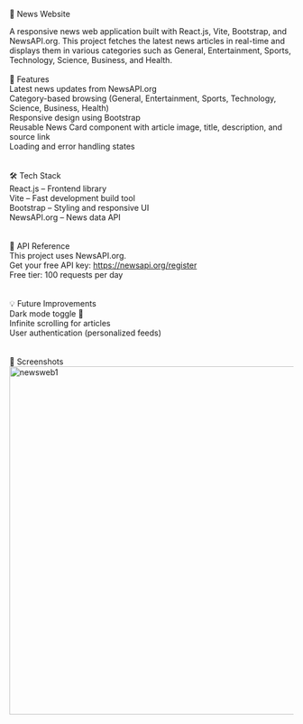 📰 News Website

A responsive news web application built with React.js, Vite, Bootstrap, and NewsAPI.org.
This project fetches the latest news articles in real-time and displays them in various categories such as General, Entertainment, Sports, Technology, Science, Business, and Health.
<br/><br/>
🚀 Features<br/>
Latest news updates from NewsAPI.org<br/>
Category-based browsing (General, Entertainment, Sports, Technology, Science, Business, Health)<br/>
Responsive design using Bootstrap<br/>
Reusable News Card component with article image, title, description, and source link<br/>
Loading and error handling states<br/>
<br/><br/>
🛠️ Tech Stack<br/>
React.js – Frontend library<br/>
Vite – Fast development build tool<br/>
Bootstrap – Styling and responsive UI<br/>
NewsAPI.org – News data API<br/>
<br/><br/>
🔑 API Reference<br/>
This project uses NewsAPI.org.<br/>
Get your free API key: https://newsapi.org/register<br/>
Free tier: 100 requests per day<br/>
<br/><br/>
💡 Future Improvements<br/>
Dark mode toggle 🌙  <br/>
Infinite scrolling for articles<br/>
User authentication (personalized feeds)<br/>
<br/><br/>
📸 Screenshots<br/>
<img width="1350" height="618" alt="newsweb1" src="https://github.com/user-attachments/assets/95079b59-2a8e-48a5-b074-01a89b8b161d" />
<br/>
<br/>
<br/>


